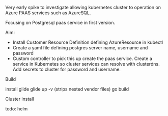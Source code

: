 Very early spike to investigate allowing kubernetes cluster to operation on Azure PAAS services such as AzureSQL. 

Focusing on Postgresql paas service in first version. 

Aim:
- Install Customer Resource Definition defining AzureResource in kubectl 
- Create a yaml file defining postgres server name, username and password
- Custom controller to pick this up create the paas service. Create a service in Kubernetes so cluster services can resolve with clusterdns. Add secrets to cluster for password and username. 

Build

install glide
glide up -v (strips nested vendor files)
go build

Cluster install

todo: helm